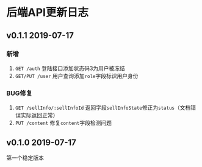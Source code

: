 # 后端API更新日志
## v0.1.1 2019-07-17
### 新增
1. `GET /auth` 登陆接口添加状态码3为用户被冻结
2. `GET/PUT /user` 用户查询添加`role`字段标识用户身份

### BUG修复
1. `GET /sellInfo/:sellInfoId` 返回字段`sellInfoState`修正为`status`（文档错误实际返回正常）
2. `PUT /content` 修复`content`字段检测问题

## v0.1.0 2019-07-17
第一个稳定版本